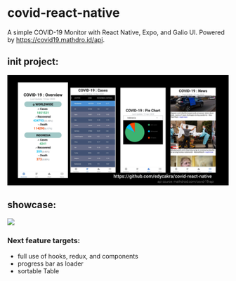 # covid-react-native

A simple COVID-19 Monitor with React Native, Expo, and Galio UI. Powered by https://covid19.mathdro.id/api.

## init project:
![alt text](https://github.com/edycakra/covid-react-native/blob/master/assets/init.jpg)

## showcase:
![](https://github.com/edycakra/covid-react-native/blob/master/assets/showcaseInit.gif)

### Next feature targets: 
- full use of hooks, redux, and components
- progress bar as loader
- sortable Table

